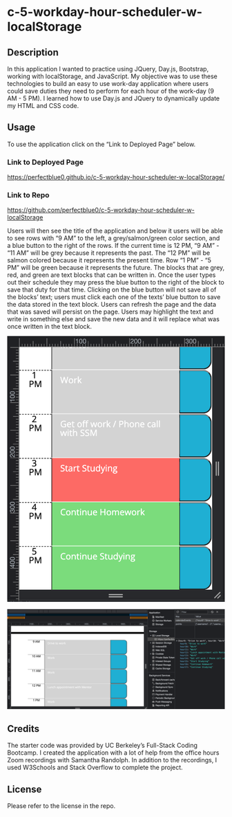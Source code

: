 # c-5-workday-hour-scheduler-w-localStorage

## Description
In this application I wanted to practice using JQuery, Day.js, Bootstrap, working with localStorage, and JavaScript. My objective was to use these technologies to build an easy to use work-day application where users could save duties they need to perform for each hour of the work-day (9 AM - 5 PM). I learned how to use Day.js and JQuery to dynamically update my HTML and CSS code.

## Usage
To use the application click on the “Link to Deployed Page” below.

### Link to Deployed Page
https://perfectblue0.github.io/c-5-workday-hour-scheduler-w-localStorage/

### Link to Repo
https://github.com/perfectblue0/c-5-workday-hour-scheduler-w-localStorage


 Users will then see the title of the application and below it users will be able to see rows with “9 AM” to the left, a grey/salmon/green color section, and a blue button to the right of the rows. If the current time is 12 PM, “9 AM” - “11 AM” will be grey because it represents the past. The “12 PM” will be salmon colored because it represents the present time. Row “1 PM” - “5 PM” will be green because it represents the future. The blocks that are grey, red, and green are text blocks that can be written in. Once the user types out their schedule they may press the blue button to the right of the block to save that duty for that time. Clicking on the blue button will not save all of the blocks’ text; users must click each one of the texts’ blue button to save the data stored in the text block. Users can refresh the page and the data that was saved will persist on the page. Users may highlight the text and write in something else and save the new data and it will replace what was once written in the text block.

   
![mobile](./assets/images/mobile.png)

![wide](./assets/images/wideLS.png)
  

## Credits

The starter code was provided by UC Berkeley’s Full-Stack Coding Bootcamp. I created the application with a lot of help from the office hours Zoom recordings with Samantha Randolph. In addition to the recordings, I used W3Schools and Stack Overflow to complete the project.


## License

Please refer to the license in the repo.